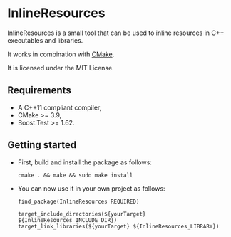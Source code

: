 # InlineResources #

InlineResources is a small tool that can be used to inline resources in
C++ executables and libraries.

It works in combination with [CMake](https://cmake.org/).

It is licensed under the MIT License.

## Requirements ##

* A C++11 compliant compiler,
* CMake >= 3.9,
* Boost.Test >= 1.62.

## Getting started ##

* First, build and install the package as follows:
    ```
    cmake . && make && sudo make install
    ```

* You can now use it in your own project as follows:
    ```
    find_package(InlineResources REQUIRED)

    target_include_directories(${yourTarget} ${InlineResources_INCLUDE_DIR})
    target_link_libraries(${yourTarget} ${InlineResources_LIBRARY})
    ```
